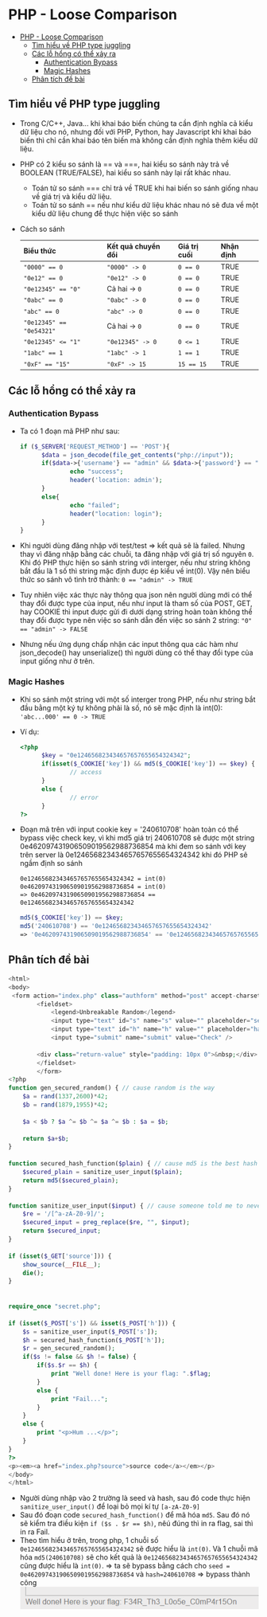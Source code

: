 # PHP - Loose Comparison

- [PHP - Loose Comparison](#php---loose-comparison)
  - [Tìm hiểu về PHP type juggling](#tìm-hiểu-về-php-type-juggling)
  - [Các lỗ hổng có thể xảy ra](#các-lỗ-hổng-có-thể-xảy-ra)
    - [Authentication Bypass](#authentication-bypass)
    - [Magic Hashes](#magic-hashes)
  - [Phân tích đề bài](#phân-tích-đề-bài)

## Tìm hiểu về PHP type juggling

- Trong C/C++, Java... khi khai báo biến chúng ta cần định nghĩa cả kiểu dữ liệu cho nó, nhưng đối với PHP, Python, hay Javascript khi khai báo biến thì chỉ cần khai báo tên biến mà không cần định nghĩa thêm kiểu dữ liệu.
- PHP có 2 kiểu so sánh là == và ===, hai kiểu so sánh này trả về BOOLEAN (TRUE/FALSE), hai kiểu so sánh này lại rất khác nhau.
    - Toán tử so sánh === chỉ trả về TRUE khi hai biến so sánh giống nhau về giá trị và kiểu dữ liệu.
    - Toán tử so sánh == nếu như kiểu dữ liệu khác nhau nó sẽ đưa về một kiểu dữ liệu chung để thực hiện việc so sánh
- Cách so sánh 
  
  | Biểu thức         | Kết quả chuyển đổi | Giá trị cuối | Nhận định |
  |-------------------|--------------------|--------------|-----------|
  | `"0000" == 0`     | `"0000" -> 0`     | `0 == 0`     | TRUE      |
  | `"0e12" == 0`     | `"0e12" -> 0`     | `0 == 0`     | TRUE      |
  | `"0e12345" == "0"` | Cả hai -> `0`     | `0 == 0`     | TRUE      |
  | `"0abc" == 0`     | `"0abc" -> 0`     | `0 == 0`     | TRUE      |
  | `"abc" == 0`      | `"abc" -> 0`      | `0 == 0`     | TRUE      |
  | `"0e12345" == "0e54321"` | Cả hai -> `0` | `0 == 0`   | TRUE      |
  | `"0e12345" <= "1"`| `"0e12345" -> 0`  | `0 <= 1`     | TRUE      |
  | `"1abc" == 1`     | `"1abc" -> 1`     | `1 == 1`     | TRUE      |
  | `"0xF" == "15"`   | `"0xF" -> 15`     | `15 == 15`   | TRUE      |
  
## Các lỗ hổng có thể xảy ra

### Authentication Bypass
- Ta có 1 đoạn mã PHP như sau: 
  
  ```php
  if ($_SERVER['REQUEST_METHOD'] == 'POST'){
        $data = json_decode(file_get_contents("php://input"));
        if($data->{'username'} == "admin" && $data->{'password'} == "admin"){
                echo "success";
                header('location: admin');
        }
        else{ 
                echo "failed";
                header("location: login");
        }
  }
  ```

- Khi người dùng đăng nhập với test/test => kết quả sẽ là failed. Nhưng thay vì đăng nhập bằng các chuỗi, ta đăng nhập với giá trị số nguyên `0`.  Khi đó PHP thực hiện so sánh string với interger, nếu như string không bắt đầu là 1 số thì string mặc định được ép kiểu về int(0). Vậy nên biểu thức so sánh vô tình trở thành: `0 == "admin" -> TRUE`
- Tuy nhiên việc xác thực này thông qua json nên người dùng mới có thể thay đổi được type của input, nếu như input là tham số của POST, GET, hay COOKIE thì input được gửi đi dưới dạng string hoàn toàn không thể thay đổi được type nên việc so sánh dẫn đến việc so sánh 2 string: `"0" == "admin" -> FALSE`
- Nhưng nếu ứng dụng chấp nhận các input thông qua các hàm như json_decode() hay unserialize() thì người dùng có thể thay đổi type của input giống như ở trên.


### Magic Hashes

- Khi so sánh một string với một số interger trong PHP, nếu như string bắt đầu bằng một ký tự không phải là số, nó sẽ mặc định là int(0): `'abc...000' == 0 -> TRUE`
- Ví dụ: 
  
  ```php
  <?php
        $key = "0e124656823434657657655654324342";
        if(isset($_COOKIE['key']) && md5($_COOKIE['key']) == $key) {
                // access
        }
        else {
                // error
        }
  ?>
  ```

- Đoạn mã trên với input cookie key = '240610708' hoàn toàn có thể bypass việc check key, vì khi md5 giá trị 240610708 sẽ được một string 0e462097431906509019562988736854 mà khi đem so sánh với key trên server là 0e124656823434657657655654324342 khi đó PHP sẽ ngầm định so sánh

  ```text
  0e124656823434657657655654324342 = int(0) 
  0e462097431906509019562988736854 = int(0)
  => 0e462097431906509019562988736854 == 0e124656823434657657655654324342
  ```

  ```php
  md5($_COOKIE['key']) == $key;
  md5('240610708') == '0e124656823434657657655654324342'
  => '0e462097431906509019562988736854' == '0e124656823434657657655654324342' -> TRUE
  ```

## Phân tích đề bài

```php
<html>
<body>
 <form action="index.php" class="authform" method="post" accept-charset="utf-8">
        <fieldset>
            <legend>Unbreakable Random</legend>
            <input type="text" id="s" name="s" value="" placeholder="seed" />
            <input type="text" id="h" name="h" value="" placeholder="hash" />
            <input type="submit" name="submit" value="Check" />

        <div class="return-value" style="padding: 10px 0">&nbsp;</div>
        </fieldset>
        </form>
<?php
function gen_secured_random() { // cause random is the way
    $a = rand(1337,2600)*42;
    $b = rand(1879,1955)*42;

    $a < $b ? $a ^= $b ^= $a ^= $b : $a = $b;

    return $a+$b;
}

function secured_hash_function($plain) { // cause md5 is the best hash ever
    $secured_plain = sanitize_user_input($plain);
    return md5($secured_plain);
}

function sanitize_user_input($input) { // cause someone told me to never trust user input
    $re = '/[^a-zA-Z0-9]/';
    $secured_input = preg_replace($re, "", $input);
    return $secured_input;
}

if (isset($_GET['source'])) {
    show_source(__FILE__);
    die();
}


require_once "secret.php";

if (isset($_POST['s']) && isset($_POST['h'])) {
    $s = sanitize_user_input($_POST['s']);
    $h = secured_hash_function($_POST['h']);
    $r = gen_secured_random();
    if($s != false && $h != false) {
        if($s.$r == $h) {
            print "Well done! Here is your flag: ".$flag;
        }
        else {
            print "Fail...";
        }
    }
    else {
        print "<p>Hum ...</p>";
    }
}
?>
<p><em><a href="index.php?source">source code</a></em></p>
</body>
</html>
```

- Người dùng nhập vào 2 trường là seed và hash, sau đó code thực hiện `sanitize_user_input()` để loại bỏ mọi kí tự `[a-zA-Z0-9]`
- Sau đó đoạn code `secured_hash_function()` để mã hóa `md5`. Sau đó nó sẽ kiểm tra điều kiện `if ($s . $r == $h)`, nêú đúng thì in ra flag, sai thì in ra Fail.
- Theo tìm hiểu ở trên, trong php, 1 chuỗi số `0e124656823434657657655654324342` sẽ được hiểu là `int(0)`. Và 1 chuỗi mã hóa `md5(240610708)` sẽ cho kết quả là `0e124656823434657657655654324342` cũng được hiểu là `int(0)`. => ta sẽ bypass bằng cách cho `seed = 0e462097431906509019562988736854` và `hash=240610708` => bypass thành công 
  ![alt text](image.png)
